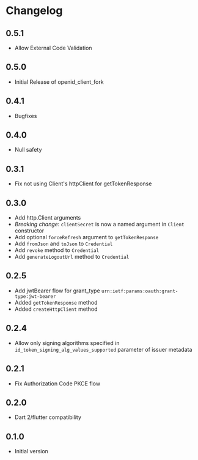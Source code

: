 # Changelog

## 0.5.1
- Allow External Code Validation

## 0.5.0
- Initial Release of openid_client_fork

## 0.4.1

- Bugfixes

## 0.4.0

- Null safety

## 0.3.1

- Fix not using Client's httpClient for getTokenResponse 

## 0.3.0

- Add http.Client arguments
- *Breaking change*: `clientSecret` is now a named argument in `Client` constructor
- Add optional `forceRefresh` argument to `getTokenResponse`
- Add `fromJson` and `toJson` to `Credential` 
- Add `revoke` method to `Credential`
- Add `generateLogoutUrl` method to `Credential`

## 0.2.5

- Add jwtBearer flow for grant_type `urn:ietf:params:oauth:grant-type:jwt-bearer`
- Added `getTokenResponse` method
- Added `createHttpClient` method

## 0.2.4

- Allow only signing algorithms specified in `id_token_signing_alg_values_supported` 
parameter of issuer metadata

## 0.2.1

- Fix Authorization Code PKCE flow

## 0.2.0

- Dart 2/flutter compatibility


## 0.1.0

- Initial version
